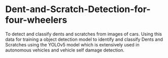 # Dent-and-Scratch-Detection-for-four-wheelers
To detect and classify dents and scratches from images of cars. Using this data for training a object detection model to identify and classify Dents and Scratches using the YOLOv5 model which is extensively used in autonomous vehicles and vehicle self damage detection.
